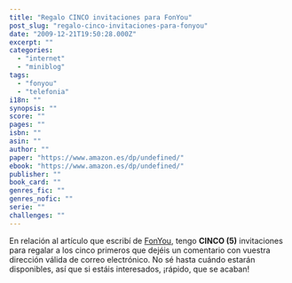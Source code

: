 ```yaml
---
title: "Regalo CINCO invitaciones para FonYou"
post_slug: "regalo-cinco-invitaciones-para-fonyou"
date: "2009-12-21T19:50:28.000Z"
excerpt: ""
categories: 
  - "internet"
  - "miniblog"
tags: 
  - "fonyou"
  - "telefonia"
i18n: ""
synopsis: ""
score: ""
pages: ""
isbn: ""
asin: ""
author: ""
paper: "https://www.amazon.es/dp/undefined/"
ebook: "https://www.amazon.es/dp/undefined/"
publisher: ""
book_card: ""
genres_fic: ""
genres_nofic: ""
serie: ""
challenges: ""
---
```


En relación al artículo que escribí de [FonYou](http://fjp.es/fonyou/), tengo **CINCO (5)** invitaciones para regalar a los cinco primeros que dejéis un comentario con vuestra dirección válida de correo electrónico. No sé hasta cuándo estarán disponibles, así que si estáis interesados, ¡rápido, que se acaban!
